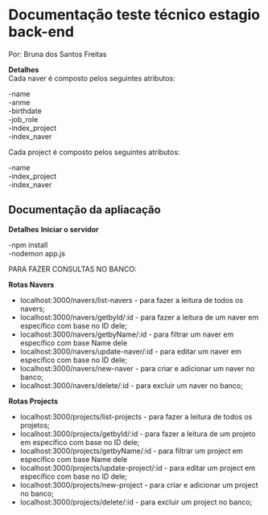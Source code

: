 
<h1>Documentação teste técnico estagio back-end </h1>

Por: Bruna dos Santos Freitas

<strong>Detalhes</strong><br>
Cada naver é composto pelos seguintes atributos:

-name <br>
-anme<br>
-birthdate<br>
-job_role<br>
-index_project<br>
-index_naver<br>

Cada project é composto pelos seguintes atributos:

-name <br>
-index_project<br>
-index_naver<br>
<h2>Documentação da apliacação</h2>
<strong>Detalhes</strong>
<strong> Iniciar o servidor </strong>

-npm install <br>
-nodemon app.js

 PARA FAZER CONSULTAS NO BANCO:

<strong> Rotas Navers </strong>

- localhost:3000/navers/list-navers - para fazer a leitura de todos os navers;
- localhost:3000/navers/getbyId/:id - para fazer a leitura de um naver em específico com base no ID dele;
- localhost:3000/navers/getbyName/:id - para filtrar um naver em específico com base Name dele
- localhost:3000/navers/update-naver/:id - para editar um naver em específico com base no ID dele;
- localhost:3000/navers/new-naver - para criar e adicionar um naver no banco;
- localhost:3000/navers/delete/:id - para excluir um naver no banco;

<strong> Rotas Projects </strong>

- localhost:3000/projects/list-projects - para fazer a leitura de todos os projetos;
- localhost:3000/projects/getbyId/:id - para fazer a leitura de um projeto em específico com base no ID dele;
- localhost:3000/projects/getbyName/:id - para filtrar um project em específico com base Name dele
- localhost:3000/projects/update-project/:id - para editar um project em específico com base no ID dele;
- localhost:3000/projects/new-project - para criar e adicionar um project no banco;
- localhost:3000/projects/delete/:id - para excluir um project no banco;


